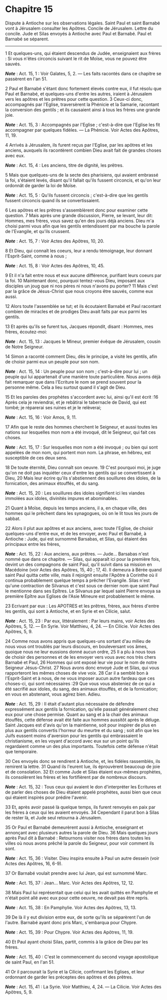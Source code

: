 # Chapitre 15

Dispute à Antioche sur les observations légales.
Saint Paul et saint Barnabé vont à Jérusalem consulter les Apôtres.
Concile de Jérusalem.
Lettre du concile.
Jude et Silas envoyés à Antioche avec Paul et Barnabé.
Paul et Barnabé se séparent.

***

1 Et quelques-uns, qui étaient descendus de Judée, enseignaient aux frères : Si vous n'êtes circoncis suivant le rit de Moïse, vous ne pouvez être sauvés.

***Note*** :  Act. 15, 1 : Voir Galates, 5, 2. ― Les faits racontés dans ce chapitre se passèrent en l'an 51.

2 Paul et Barnabé s'étant donc fortement élevés contre eux, il fut résolu que Paul et Barnabé, et quelques-uns d'entre les autres, iraient à Jérusalem vers les apôtres et les prêtres pour cette question. 3 Ceux-ci donc, accompagnés par l'Eglise, traversèrent la Phénicie et la Samarie, racontant la conversion des gentils ; et ils causaient ainsi à tous les frères une grande joie.

***Note*** :  Act. 15, 3 : Accompagnés par l'Eglise ; c'est-à-dire que l'Eglise les fit accompagner par quelques fidèles. ― La Phénicie. Voir Actes des Apôtres, 11, 19.


4 Arrivés à Jérusalem, ils furent reçus par l'Eglise, par les apôtres et les anciens, auxquels ils racontèrent combien Dieu avait fait de grandes choses avec eux.

***Note*** :  Act. 15, 4 : Les anciens, titre de dignité, les prêtres.

5 Mais que quelques-uns de la secte des pharisiens, qui avaient embrassé la foi, s'étaient levés, disant qu'il fallait qu'ils fussent circoncis, et qu'on leur ordonnât de garder la loi de Moïse.

***Note*** :  Act. 15, 5 : Qu'ils fussent circoncis ; c'est-à-dire que les gentils fussent circoncis quand ils se convertissaient.


6 Les apôtres et les prêtres s'assemblèrent donc pour examiner cette question. 7 Mais après une grande discussion, Pierre, se levant, leur dit: Hommes, mes frères, vous savez qu'en des jours déjà anciens. Dieu m'a choisi parmi vous afin que les gentils entendissent par ma bouche la parole de l'Evangile, et qu'ils crussent.

***Note*** :  Act. 15, 7 : Voir Actes des Apôtres, 10, 20.

8 Et Dieu, qui connaît les coeurs, leur a rendu témoignage, leur donnant l'Esprit-Saint, comme à nous ;

***Note*** :  Act. 15, 8 : Voir Actes des Apôtres, 10, 45.

9 Et il n'a fait entre nous et eux aucune différence, purifiant leurs coeurs par la foi. 10 Maintenant donc, pourquoi tentez-vous Dieu, imposant aux disciples un joug que ni nos pères ni nous n'avons pu porter? 11 Mais c'est par la grâce de Jésus-Christ que nous croyons être sauvés, comme eux aussi.


12 Alors toute l'assemblée se tut; et ils écoutaient Barnabé et Paul racontant combien de miracles et de prodiges Dieu avait faits par eux parmi les gentils.


13 Et après qu'ils se furent tus, Jacques répondit, disant : Hommes, mes frères, écoutez-moi:

***Note*** :  Act. 15, 13 : Jacques le Mineur, premier évêque de Jérusalem, cousin de Notre Seigneur.

14 Simon a raconté comment Dieu, dès le principe, a visité les gentils, afin de choisir parmi eux un peuple pour son nom.

***Note*** :  Act. 15, 14 : Un peuple pour son nom ; c'est-à-dire pour lui ; un peuple qui lui appartenait d'une manière toute particulière. Nous avons déjà fait remarquer que dans l'Ecriture le nom se prend souvent pour la personne même. Cela a lieu surtout quand il s'agit de Dieu.

15 Et les paroles des prophètes s'accordent avec lui, ainsi qu'il est écrit :16 Après cela je reviendrai, et je rebâtirai le tabernacle de David, qui est tombé; je réparerai ses ruines et je le relèverai;

***Note*** :  Act. 15, 16 : Voir Amos, 9, 11.

17 Afin que le reste des hommes cherchent le Seigneur, et aussi toutes les nations sur lesquelles mon nom a été invoqué, dit le Seigneur, qui fait ces choses.

***Note*** :  Act. 15, 17 : Sur lesquelles mon nom a été invoqué ; ou bien qui sont appelées de mon nom, qui portent mon nom. La phrase, en hébreu, est susceptible de ces deux sens.

18 De toute éternité, Dieu connaît son oeuvre. 19 C'est pourquoi moi, je juge qu'on ne doit pas inquiéter ceux d'entre les gentils qui se convertissent à Dieu, 20 Mais leur écrire qu'ils s'abstiennent des souillures des idoles, de la fornication, des animaux étouffés, et du sang.

***Note*** :  Act. 15, 20 : Les souillures des idoles signifient ici les viandes immolées aux idoles, divinités impures et abominables.

21 Quant à Moïse, depuis les temps anciens, il a, en chaque ville, des hommes qui le prêchent dans les synagogues, où on le lit tous les jours de sabbat.


22 Alors il plut aux apôtres et aux anciens, avec toute l'Eglise, de choisir quelques-uns d'entre eux, et de les envoyer, avec Paul et Barnabé, à Antioche : Jude, qui est surnommé Barsabas, et Silas, qui étaient des principaux entre les frères,

***Note*** :  Act. 15, 22 : Aux anciens, aux prêtres. ― Jude… Barsabas n'est nommé que dans ce chapitre. ― Silas, qui apparaît ici pour la première fois, devint un des compagnons de saint Paul, qu'il suivit dans sa mission en Macédoine (voir Actes des Apôtres, 15, 40 ; 17, 4). Il demeura à Bérée quand saint Paul quitta cette ville, mais il rejoignit ensuite l'Apôtre à Corinthe où il continua probablement quelque temps à prêcher l'Evangile. Silas n'est qu'une contraction de Silvanus et c'est sous ce dernier nom que saint Paul le mentionne dans ses Epîtres. Le Silvanus par lequel saint Pierre envoya sa première Epître aux Eglises de l'Asie Mineure est probablement le même.

23 Ecrivant par eux : Les APOTRES et les prêtres, frères, aux frères d'entre les gentils, qui sont à Antioche, et en Syrie et en Cilicie, salut.

***Note*** :  Act. 15, 23 : Par eux, littéralement : Par leurs mains, voir Actes des Apôtres, 5, 12. ― En Syrie. Voir Matthieu, 4, 24. ― En Cilicie. Voir Actes des Apôtres, 5, 9.


24 Comme nous avons appris que quelques-uns sortant d'au milieu de nous vous ont troublés par leurs discours, en bouleversant vos âmes, quoique nous ne leur eussions donné aucun ordre, 25 Il a plu à nous tous de choisir des personnes et de les envoyer vers vous avec nos très chers Barnabé et Paul, 26 Hommes qui ont exposé leur vie pour le nom de notre Seigneur Jésus-Christ. 27 Nous avons donc envoyé Jude et Silas, qui vous rapporteront les mêmes choses de vive voix. 28 Car il a semblé bon à l'Esprit-Saint et à nous, de ne vous imposer aucun autre fardeau que ces choses-ci, qui sont nécessaires :29 Que vous vous absteniez de ce qui a été sacrifié aux idoles, du sang, des animaux étouffés, et de la fornication; en vous en abstenant, vous agirez bien. Adieu.

***Note*** :  Act. 15, 29 : Il était d'autant plus nécessaire de défendre expressément aux gentils la fornication, qu'elle passait généralement chez eux pour une chose permise. Quant au sang et à la chair des animaux étouffés, cette défense avait été faite aux hommes aussitôt après le déluge. Saint Jacques est d'avis qu'on la maintienne, soit pour inspirer de plus en plus aux gentils convertis l'horreur du meurtre et du sang ; soit afin que les Juifs eussent moins d'aversion pour les gentils qui embrassaient le christianisme, en les voyant d'accord avec eux sur un point qu'ils regardaient comme un des plus importants. Toutefois cette défense n'était que temporaire.


30 Ces envoyés donc se rendirent à Antioche, et, les fidèles rassemblés, ils remirent la lettre. 31 Quand ils l'eurent lue, ils éprouvèrent beaucoup de joie et de consolation. 32 Et comme Jude et Silas étaient eux-mêmes prophètes, ils consolèrent les frères et les fortifièrent par de nombreux discours.

***Note*** :  Act. 15, 32 : Tous ceux qui avaient le don d'interpréter les Ecritures et de parler des choses de Dieu étaient appelé prophètes, aussi bien que ceux qui étaient inspirés pour prédire l'avenir.

33 Et, après avoir passé là quelque temps, ils furent renvoyés en paix par les frères à ceux qui les avaient envoyés. 34 Cependant il parut bon à Silas de rester là, et Jude seul retourna à Jérusalem.


35 Or Paul et Barnabé demeurèrent aussi à Antioche, enseignant et annonçant avec plusieurs autres la parole de Dieu. 36 Mais quelques jours après Paul dit à Barnabé : Retournons visiter nos frères dans toutes les villes où nous avons prêché la parole du Seigneur, pour voir comment ils sont.

***Note*** :  Act. 15, 36 : Visiter. Dieu inspira ensuite à Paul un autre dessein (voir Actes des Apôtres, 16, 6-9).

37 Or Barnabé voulait prendre avec lui Jean, qui est surnommé Marc.

***Note*** :  Act. 15, 37 : Jean… Marc. Voir Actes des Apôtres, 12, 12.

38 Mais Paul lui représentait que celui qui les avait quittés en Pamphylie et n'était point allé avec eux pour cette oeuvre, ne devait pas être repris.

***Note*** :  Act. 15, 38 : En Pamphylie. Voir Actes des Apôtres, 13, 13.

39 De là il y eut division entre eux, de sorte qu'ils se séparèrent l'un de l'autre. Barnabé ayant donc pris Marc, s'embarqua pour Chypre.

***Note*** :  Act. 15, 39 : Pour Chypre. Voir Actes des Apôtres, 11, 19.


40 Et Paul ayant choisi Silas, partit, commis à la grâce de Dieu par les frères.

***Note*** :  Act. 15, 40 : C'est le commencement du second voyage apostolique de saint Paul, en l'an 51.

41 Or il parcourait la Syrie et la Cilicie, confirmant les Eglises, et leur ordonnant de garder les préceptes des apôtres et des prêtres.

***Note*** :  Act. 15, 41 : La Syrie. Voir Matthieu, 4, 24. ― La Cilicie. Voir Actes des Apôtres, 5, 9.

